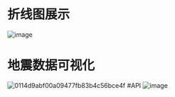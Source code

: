 # 折线图展示
![image](https://github.com/user-attachments/assets/f2952513-83a1-40e0-a329-1ffefbb670d3)
# 地震数据可视化
![0114d9abf00a09477fb83b4c56bce4f](https://github.com/user-attachments/assets/90ffa95d-b951-4cb4-b169-454cefc3c039)
#API
![image](https://github.com/user-attachments/assets/69204658-2062-4901-9612-3172588c7f4a)

